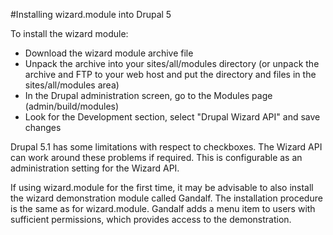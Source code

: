 #Installing wizard.module into Drupal 5

To install the wizard module:

* Download the wizard module archive file
* Unpack the archive into your sites/all/modules directory (or unpack the archive and FTP to your web host and put the directory and files in the sites/all/modules area)
* In the Drupal administration screen, go to the Modules page (admin/build/modules)
* Look for the Development section, select "Drupal Wizard API" and save changes

Drupal 5.1 has some limitations with respect to checkboxes. The Wizard API can work around these problems if required. This is configurable as an administration setting for the Wizard API.

If using wizard.module for the first time, it may be advisable to also install the wizard demonstration module called Gandalf. The installation procedure is the same as for wizard.module. Gandalf adds a menu item to users with sufficient permissions, which provides access to the demonstration.
